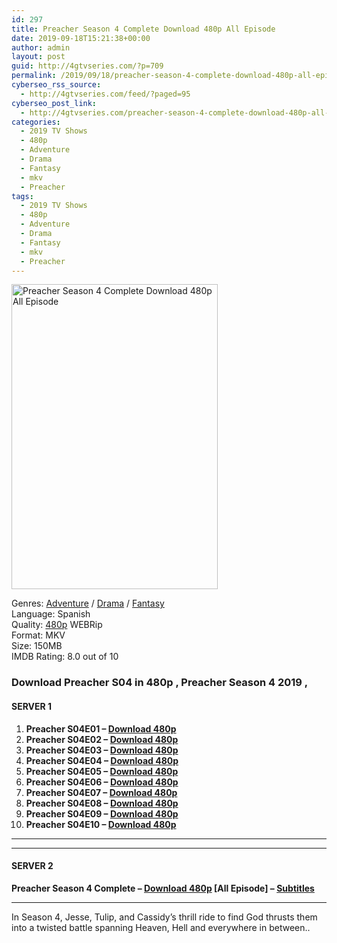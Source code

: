 ```yaml
---
id: 297
title: Preacher Season 4 Complete Download 480p All Episode
date: 2019-09-18T15:21:38+00:00
author: admin
layout: post
guid: http://4gtvseries.com/?p=709
permalink: /2019/09/18/preacher-season-4-complete-download-480p-all-episode-3/
cyberseo_rss_source:
  - http://4gtvseries.com/feed/?paged=95
cyberseo_post_link:
  - http://4gtvseries.com/preacher-season-4-complete-download-480p-all-episode/
categories:
  - 2019 TV Shows
  - 480p
  - Adventure
  - Drama
  - Fantasy
  - mkv
  - Preacher
tags:
  - 2019 TV Shows
  - 480p
  - Adventure
  - Drama
  - Fantasy
  - mkv
  - Preacher
---
```

<img loading="lazy" class="aligncenter" src="https://3.bp.blogspot.com/-x0dQK5v0BqM/XYJLQ67PpeI/AAAAAAAABuk/4BQjrcAk0rEVVHDWbm4zQC9_r8FXWAOhwCK4BGAYYCw/s1600/Preacher%2BSeason%2B4.jpg" alt="Preacher Season 4 Complete Download 480p All Episode" width="330" height="488" />

Genres: <a href="http://4gtvseries.com/tag/adventure/" data-wpel-link="internal">Adventure</a> / <a href="http://4gtvseries.com/tag/drama/" data-wpel-link="internal">Drama</a> / <a href="http://4gtvseries.com/tag/fantasy/" data-wpel-link="internal">Fantasy</a>  
Language: Spanish  
Quality:&nbsp;<a href="http://4gtvseries.com/tag/480p/" data-wpel-link="internal">480p</a>&nbsp;WEBRip  
Format: MKV  
Size: 150MB  
IMDB Rating: 8.0 out of 10

### **Download Preacher S04 in 480p , Preacher Season 4 2019 ,&nbsp;**

#### <span><strong>SERVER 1</strong></span>

  1. **Preacher S04E01 – <a href="http://slink.dl480p.xyz/fnlKxns" data-wpel-link="external" target="_blank" rel="nofollow external noopener noreferrer" class="wpel-icon-left"><i class="wpel-icon fa fa-download" aria-hidden="true"></i>Download 480p</a>**
  2. **Preacher S04E02 – <a href="http://slink.dl480p.xyz/MNTxb" data-wpel-link="external" target="_blank" rel="nofollow external noopener noreferrer" class="wpel-icon-left"><i class="wpel-icon fa fa-download" aria-hidden="true"></i>Download 480p</a>**
  3. **Preacher S04E03 – <a href="http://slink.dl480p.xyz/nAuqxh" data-wpel-link="external" target="_blank" rel="nofollow external noopener noreferrer" class="wpel-icon-left"><i class="wpel-icon fa fa-download" aria-hidden="true"></i>Download 480p</a>**
  4. **Preacher S04E04 – <a href="http://slink.dl480p.xyz/a4xiqBK" data-wpel-link="external" target="_blank" rel="nofollow external noopener noreferrer" class="wpel-icon-left"><i class="wpel-icon fa fa-download" aria-hidden="true"></i>Download 480p</a>**
  5. **Preacher S04E05 – <a href="http://slink.dl480p.xyz/SuJZIH" data-wpel-link="external" target="_blank" rel="nofollow external noopener noreferrer" class="wpel-icon-left"><i class="wpel-icon fa fa-download" aria-hidden="true"></i>Download 480p</a>**
  6. **Preacher S04E06 – <a href="http://slink.dl480p.xyz/QYBx7y4" data-wpel-link="external" target="_blank" rel="nofollow external noopener noreferrer" class="wpel-icon-left"><i class="wpel-icon fa fa-download" aria-hidden="true"></i>Download 480p</a>**
  7. **Preacher S04E07 – <a href="http://slink.dl480p.xyz/zmQy0LDT" data-wpel-link="external" target="_blank" rel="nofollow external noopener noreferrer" class="wpel-icon-left"><i class="wpel-icon fa fa-download" aria-hidden="true"></i>Download 480p</a>**
  8. **Preacher S04E08 – <a href="http://slink.dl480p.xyz/3rpzCkr" data-wpel-link="external" target="_blank" rel="nofollow external noopener noreferrer" class="wpel-icon-left"><i class="wpel-icon fa fa-download" aria-hidden="true"></i>Download 480p</a>**
  9. **Preacher S04E09 – <a href="http://slink.dl480p.xyz/25JRH" data-wpel-link="external" target="_blank" rel="nofollow external noopener noreferrer" class="wpel-icon-left"><i class="wpel-icon fa fa-download" aria-hidden="true"></i>Download 480p</a>**
 10. **Preacher S04E10 – <a href="http://slink.dl480p.xyz/kWfLm" data-wpel-link="external" target="_blank" rel="nofollow external noopener noreferrer" class="wpel-icon-left"><i class="wpel-icon fa fa-download" aria-hidden="true"></i>Download 480p</a>**

* * *

* * *

#### <span><strong>SERVER 2</strong></span>

**Preacher Season 4 Complete – <a href="http://dl480p.xyz/488/" data-wpel-link="external" target="_blank" rel="nofollow external noopener noreferrer" class="wpel-icon-left"><i class="wpel-icon fa fa-download" aria-hidden="true"></i>Download 480p</a> [All Episode] – <a href="https://subscene.com/subtitles/preacher-fourth-season" data-wpel-link="external" target="_blank" rel="nofollow external noopener noreferrer" class="wpel-icon-left"><i class="wpel-icon fa fa-download" aria-hidden="true"></i>Subtitles</a>**

* * *

In Season 4, Jesse, Tulip, and Cassidy’s thrill ride to find God thrusts them into a twisted battle spanning Heaven, Hell and everywhere in between..

<div align="center">
</div>